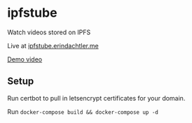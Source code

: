 # ipfstube

Watch videos stored on IPFS

Live at [ipfstube.erindachtler.me](http://ipfstube.erindachtler.me)

[Demo video](https://ipfstube.erindachtler.me/v/QmU1GSqu4w29Pt7EEM57Lhte8Lce6e7kuhRHo6rSNb2UaC)


## Setup

Run certbot to pull in letsencrypt certificates for your domain.

Run `docker-compose build && docker-compose up -d`
